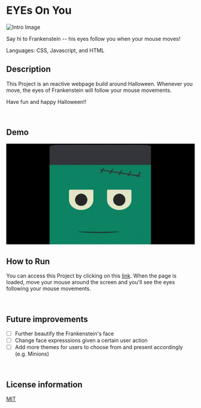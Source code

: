 # EYEs On You

<img src="https://pyxis.nymag.com/v1/imgs/91e/001/973cb64ce94251d70694bcc566c39fb172-24-frankenstein.2x.rsocial.w600.jpg" alt="Intro Image">


Say hi to Frankenstein -- his eyes follow you when your mouse moves!

Languages:  CSS, Javascript, and HTML 
<br>

## Description
This Project is an reactive webpage build around Halloween. Whenever you move, the eyes of Frankenstein will follow your mouse movements.

Have fun and happy Halloween!!

<br>

## Demo
<img src="/images/demo-eyes.gif" alt="Demo GIF">

<br>

## How to Run
You can access this Project by clicking on this <a href="https://hujianni.github.io/eyes/" target="_blank">link</a>. 
When the page is loaded, move your mouse around the screen and you'll see the eyes following your mouse movements.

<br>

## Future improvements
- [ ] Further beautify the Frankenstein's face
- [ ] Change face expresssions given a certain user action
- [ ] Add more themes for users to choose from and present accordingly (e.g. Minions)
<br>

## License information
<a href="https://choosealicense.com/licenses/mit/" target="_blank">MIT</a>

